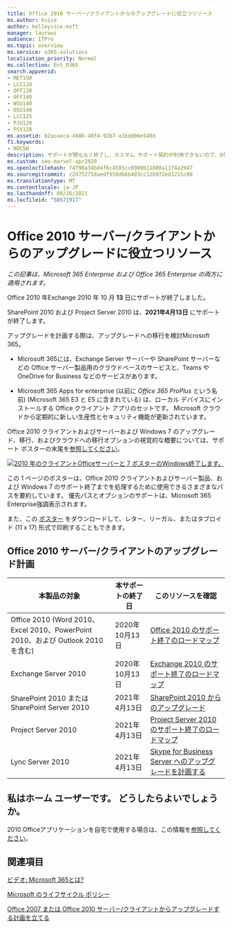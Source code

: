 ```yaml
---
title: Office 2010 サーバー/クライアントからのアップグレードに役立つリソース
ms.author: kvice
author: kelleyvice-msft
manager: laurawi
audience: ITPro
ms.topic: overview
ms.service: o365-solutions
localization_priority: Normal
ms.collection: Ent_O365
search.appverid:
- MET150
- LCC120
- OFF120
- OFF140
- WSU140
- OSU140
- LCC125
- PJU120
- PSV120
ms.assetid: b2acaeca-4986-40f4-92b7-a1bdd06e549d
f1.keywords:
- NOCSH
description: サポートが間もなく終了し、カスタム サポート契約が利用できないので、Office 2010 サーバーとクライアント アプリケーションからアップグレードの計画を開始します。
ms.custom: seo-marvel-apr2020
ms.openlocfilehash: f4f90a34bd4f6c4585cc8900b11808a11f4a2947
ms.sourcegitcommit: c2d752718aedf958db6b403cc12b972ed1215c00
ms.translationtype: MT
ms.contentlocale: ja-JP
ms.lasthandoff: 08/26/2021
ms.locfileid: "58571917"
---
```

# <a name="resources-to-help-you-upgrade-from-office-2010-servers-and-clients"></a>Office 2010 サーバー/クライアントからのアップグレードに役立つリソース

*この記事は、Microsoft 365 Enterprise および Office 365 Enterprise の両方に適用されます。*

Office 2010 年Exchange 2010 年 10 月 **13** 日にサポートが終了しました。

SharePoint 2010 および Project Server 2010 は、**2021年4月13日** にサポートが終了します。

アップグレードを計画する際は、アップグレードへの移行を検討Microsoft 365。

- Microsoft 365には、Exchange Server サーバーや SharePoint サーバーなどの Office サーバー製品用のクラウドベースのサービスと、Teams や OneDrive for Business などのサービスがあります。

- Microsoft 365 Apps for enterprise (以前に *Office 365 ProPlus* という名前) (Microsoft 365 E3 と E5 に含まれている) は、ローカル デバイスにインストールする Office クライアント アプリのセットです。 Microsoft クラウドから定期的に新しい生産性とセキュリティ機能が更新されています。

Office 2010 クライアントおよびサーバーおよび Windows 7 のアップグレード、移行、およびクラウドへの移行オプションの視覚的な概要については、サポート ポスターの末尾を[参照してください](../downloads/Office2010Windows7EndOfSupport.pdf)。

[![2010 年のクライアントOfficeサーバーと 7 ポスターのWindows終了します。](../media/upgrade-from-office-2010-servers-and-products/office2010-windows7-end-of-support.png)](../downloads/Office2010Windows7EndOfSupport.pdf)

この 1 ページのポスターは、Office 2010 クライアントおよびサーバー製品、および Windows 7 のサポート終了までを処理するために使用できるさまざまなパスを要約しています。 優先パスとオプションのサポートは、Microsoft 365 Enterprise強調表示されます。

また、この [ポスター](https://github.com/MicrosoftDocs/microsoft-365-docs/raw/public/microsoft-365/downloads/Office2010Windows7EndOfSupport.pdf) をダウンロードして、レター、リーガル、またはタブロイド (11 x 17) 形式で印刷することもできます。

## <a name="office-2010-client-and-server-upgrade-planning"></a>Office 2010 サーバー/クライアントのアップグレード計画

|本製品の対象|本サポートの終了日|このリソースを確認|
|---|---|---|
|Office 2010 (Word 2010、Excel 2010、PowerPoint 2010、および Outlook 2010 を含む)|2020年10月13日 |[Office 2010 のサポート終了のロードマップ](/DeployOffice/office-2010-end-support-roadmap)|
|Exchange Server 2010|2020年10月13日|[Exchange 2010 のサポート終了のロードマップ](exchange-2010-end-of-support.md)|
|SharePoint 2010 または SharePoint Server 2010|2021年4月13日|[SharePoint 2010 からのアップグレード](upgrade-from-sharepoint-2010.md)|
|Project Server 2010|2021年4月13日|[Project Server 2010 のサポート終了のロードマップ](project-server-2010-end-of-support.md)|
|Lync Server 2010|2021年4月13日|[Skype for Business Server へのアップグレードを計画する](/skypeforbusiness/plan-your-deployment/upgrade)|

## <a name="im-a-home-user-what-do-i-do"></a>私はホーム ユーザーです。 どうしたらよいでしょうか。

2010 Officeアプリケーションを自宅で使用する場合は、この情報を[参照してください](plan-upgrade-previous-versions-office.md#im-a-home-user-what-do-i-do)。

## <a name="related-topics"></a>関連項目

[ビデオ: Microsoft 365とは?](https://support.office.com/article/847caf12-2589-452c-8aca-1c009797678b.aspx)

[Microsoft のライフサイクル ポリシー](/lifecycle/)

[Office 2007 または Office 2010 サーバー/クライアントからアップグレードする計画を立てる](plan-upgrade-previous-versions-office.md)